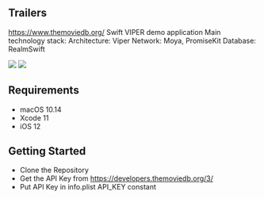 ## Trailers
https://www.themoviedb.org/ Swift VIPER demo application
Main technology stack:
Architecture: Viper
Network: Moya, PromiseKit
Database: RealmSwift

![](gif/1.gif)
![](gif/2.gif)

## Requirements
- macOS 10.14 
- Xcode 11
- iOS 12

## Getting Started
- Clone the Repository
- Get the API Key from https://developers.themoviedb.org/3/
- Put API Key in info.plist API_KEY constant
